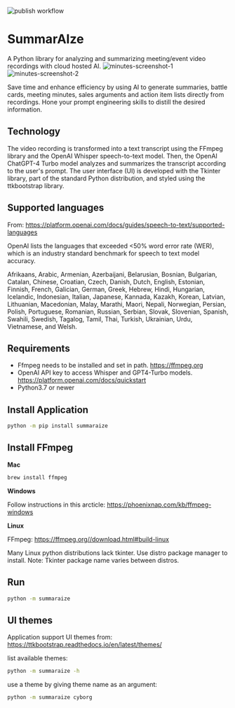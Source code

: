 ![publish workflow](https://github.com/summarize/actions/workflows/python-publish.yml/badge.svg)

# SummarAIze

A Python library for analyzing and summarizing meeting/event video recordings with cloud hosted AI.
![minutes-screenshot-1](https://github.com/juslop/minutes/assets/1512110/9e390eb2-05c9-466f-b05e-c622ddb0b3a8)
![minutes-screenshot-2](https://github.com/juslop/minutes/assets/1512110/05e7b7ef-d61d-4a0a-be98-e6ee90739e3c)

Save time and enhance efficiency by using AI to generate summaries, battle cards, meeting minutes, 
sales arguments and action item lists directly from recordings.
Hone your prompt engineering skills to distill the desired information.

## Technology

The video recording is transformed into a text transcript using the FFmpeg library 
and the OpenAI Whisper speech-to-text model. 
Then, the OpenAI ChatGPT-4 Turbo model analyzes and summarizes the transcript 
according to the user's prompt. The user interface (UI) is developed with the 
Tkinter library, part of the standard Python distribution, and styled using 
the ttkbootstrap library.

## Supported languages

From: https://platform.openai.com/docs/guides/speech-to-text/supported-languages

OpenAI lists the languages that exceeded <50% word error rate (WER),
which is an industry standard benchmark for speech to text model accuracy.

Afrikaans, Arabic, Armenian, Azerbaijani, Belarusian, Bosnian, Bulgarian, Catalan, Chinese,
Croatian, Czech, Danish, Dutch, English, Estonian, Finnish, French, Galician, German, Greek,
Hebrew, Hindi, Hungarian, Icelandic, Indonesian, Italian, Japanese, Kannada, Kazakh, Korean,
Latvian, Lithuanian, Macedonian, Malay, Marathi, Maori, Nepali, Norwegian, Persian, Polish,
Portuguese, Romanian, Russian, Serbian, Slovak, Slovenian, Spanish, Swahili, Swedish, Tagalog,
Tamil, Thai, Turkish, Ukrainian, Urdu, Vietnamese, and Welsh.

## Requirements

- Ffmpeg needs to be installed and set in path. https://ffmpeg.org
- OpenAI API key to access Whisper and GPT4-Turbo models. https://platform.openai.com/docs/quickstart
- Python3.7 or newer

## Install Application

```bash
python -m pip install summaraize
```

## Install FFmpeg

**Mac**

```bash
brew install ffmpeg
```

**Windows**

Follow instructions in this arcticle:
https://phoenixnap.com/kb/ffmpeg-windows

**Linux**

FFmpeg: https://ffmpeg.org//download.html#build-linux

Many Linux python distributions lack tkinter. Use distro package manager to install.
Note: Tkinter package name varies between distros.

## Run

```bash
python -m summaraize
```

## UI themes

Application support UI themes from:
https://ttkbootstrap.readthedocs.io/en/latest/themes/

list available themes:

```bash
python -m summaraize -h
```

use a theme by giving theme name as an argument:

```bash
python -m summaraize cyborg
```

